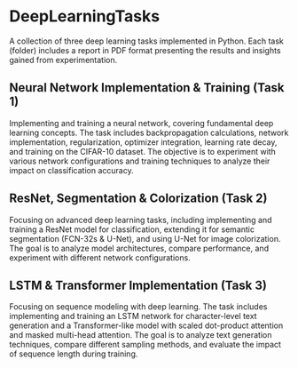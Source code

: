 # DeepLearningTasks

A collection of three deep learning tasks implemented in Python. Each task (folder) includes a report in PDF format presenting the results and insights gained from experimentation.

## Neural Network Implementation & Training (Task 1)
Implementing and training a neural network, covering fundamental deep learning concepts. The task includes backpropagation calculations, network implementation, regularization, optimizer integration, learning rate decay, and training on the CIFAR-10 dataset. The objective is to experiment with various network configurations and training techniques to analyze their impact on classification accuracy.

## ResNet, Segmentation & Colorization (Task 2)
Focusing on advanced deep learning tasks, including implementing and training a ResNet model for classification, extending it for semantic segmentation (FCN-32s & U-Net), and using U-Net for image colorization. The goal is to analyze model architectures, compare performance, and experiment with different network configurations.

## LSTM & Transformer Implementation (Task 3)
Focusing on sequence modeling with deep learning. The task includes implementing and training an LSTM network for character-level text generation and a Transformer-like model with scaled dot-product attention and masked multi-head attention. The goal is to analyze text generation techniques, compare different sampling methods, and evaluate the impact of sequence length during training.